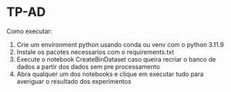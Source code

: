 # TP-AD

Como executar:
1) Crie um environment python usando conda ou venv com o python 3.11.9
2) Instale os pacotes necessarios com o requirements.txt
3) Execute o notebook CreateBinDataset caso queira recriar o banco de dados a partir dos dados sem pre processamento
4) Abra qualquer um dos notebooks e clique em executar tudo para averiguar o resultado dos experimentos
